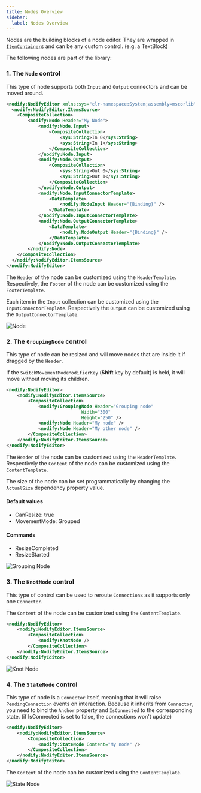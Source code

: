 ```yaml
---
title: Nodes Overview
sidebar:
  label: Nodes Overview
---
```


Nodes are the building blocks of a node editor. They are wrapped in [`ItemContainer`s](ItemContainer-Overview) and can be any custom control. (e.g. a TextBlock)

The following nodes are part of the library:

### 1. The ```Node``` control
This type of node supports both ```Input``` and ```Output``` connectors and can be moved around.

```xml
<nodify:NodifyEditor xmlns:sys="clr-namespace:System;assembly=mscorlib">
  <nodify:NodifyEditor.ItemsSource>
    <CompositeCollection>
        <nodify:Node Header="My Node">
            <nodify:Node.Input>
                <CompositeCollection>
                    <sys:String>In 0</sys:String>
                    <sys:String>In 1</sys:String>
                </CompositeCollection>
            </nodify:Node.Input>
            <nodify:Node.Output>
                <CompositeCollection>
                    <sys:String>Out 0</sys:String>
                    <sys:String>Out 1</sys:String>
                </CompositeCollection>
            </nodify:Node.Output>
            <nodify:Node.InputConnectorTemplate>
                <DataTemplate>
                    <nodify:NodeInput Header="{Binding}" />
                </DataTemplate>
            </nodify:Node.InputConnectorTemplate>
            <nodify:Node.OutputConnectorTemplate>
                <DataTemplate>
                    <nodify:NodeOutput Header="{Binding}" />
                </DataTemplate>
            </nodify:Node.OutputConnectorTemplate>
        </nodify:Node>
    </CompositeCollection>
  </nodify:NodifyEditor.ItemsSource>
</nodify:NodifyEditor>
```

The `Header` of the node can be customized using the `HeaderTemplate`. Respectively, the `Footer` of the node can be customized using the `FooterTemplate`.

Each item in the `Input` collection can be customized using the `InputConnectorTemplate`. Respectively the `Output` can be customized using the `OutputConnectorTemplate`.

![Node](https://i.imgur.com/VwAYlX3.gif)

### 2. The ```GroupingNode``` control

This type of node can be resized and will move nodes that are inside it if dragged by the ```Header```.

If the ```SwitchMovementModeModifierKey``` (**Shift** key by default) is held, it will move without moving its children.

```xml
<nodify:NodifyEditor>
    <nodify:NodifyEditor.ItemsSource>
        <CompositeCollection>
            <nodify:GroupingNode Header="Grouping node"
                            Width="300"
                            Height="250" />            
            <nodify:Node Header="My node" />
            <nodify:Node Header="My other node" />
        </CompositeCollection>
    </nodify:NodifyEditor.ItemsSource>
</nodify:NodifyEditor>
```

The `Header` of the node can be customized using the `HeaderTemplate`. Respectively the `Content` of the node can be customized using the `ContentTemplate`.

The size of the node can be set programmatically by changing the `ActualSize` dependency property value. 

#### Default values

* CanResize: true
* MovementMode: Grouped

#### Commands

* ResizeCompleted
* ResizeStarted

![Grouping Node](https://i.imgur.com/HYxt2cs.gif)

### 3. The ```KnotNode``` control

This type of control can be used to reroute ```Connection```s as it supports only one ```Connector```. 

The `Content` of the node can be customized using the `ContentTemplate`. 

```xml
<nodify:NodifyEditor>
    <nodify:NodifyEditor.ItemsSource>
        <CompositeCollection>
            <nodify:KnotNode />
        </CompositeCollection>
    </nodify:NodifyEditor.ItemsSource>
</nodify:NodifyEditor>
```

![Knot Node](https://i.imgur.com/fMrEqY1.gif)

### 4. The ```StateNode``` control

This type of node is a ```Connector``` itself, meaning that it will raise ```PendingConnection``` events on interaction. Because it inherits from `Connector`, you need to bind the `Anchor` property and `IsConnected` to the corresponding state. (if IsConnected is set to false, the connections won't update)

```xml
<nodify:NodifyEditor>
    <nodify:NodifyEditor.ItemsSource>
        <CompositeCollection>
            <nodify:StateNode Content="My node" />
        </CompositeCollection>
    </nodify:NodifyEditor.ItemsSource>
</nodify:NodifyEditor>
```

The `Content` of the node can be customized using the `ContentTemplate`.

![State Node](https://i.imgur.com/FrI2epL.gif)
